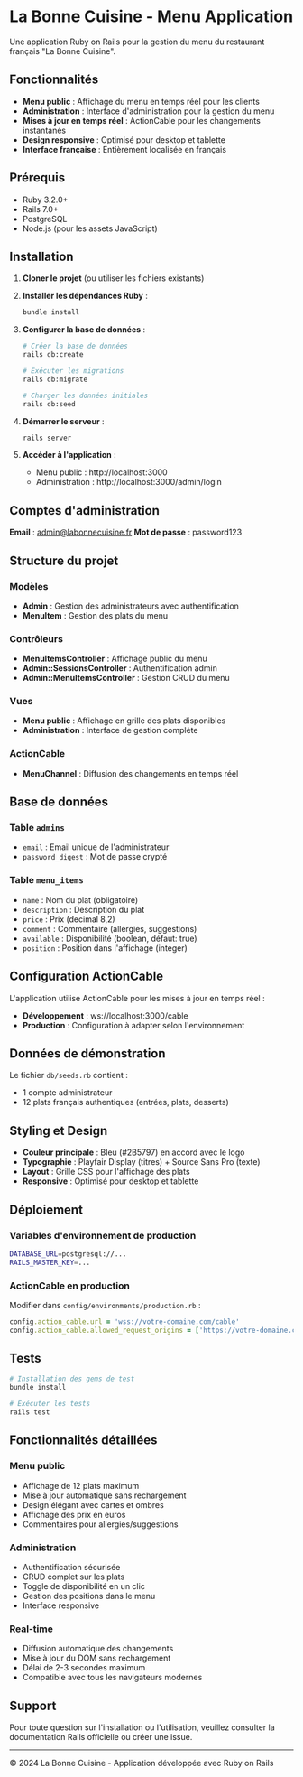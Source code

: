 # La Bonne Cuisine - Menu Application

Une application Ruby on Rails pour la gestion du menu du restaurant français "La Bonne Cuisine".

## Fonctionnalités

- **Menu public** : Affichage du menu en temps réel pour les clients
- **Administration** : Interface d'administration pour la gestion du menu
- **Mises à jour en temps réel** : ActionCable pour les changements instantanés
- **Design responsive** : Optimisé pour desktop et tablette
- **Interface française** : Entièrement localisée en français

## Prérequis

- Ruby 3.2.0+
- Rails 7.0+
- PostgreSQL
- Node.js (pour les assets JavaScript)

## Installation

1. **Cloner le projet** (ou utiliser les fichiers existants)

2. **Installer les dépendances Ruby** :
   ```bash
   bundle install
   ```

3. **Configurer la base de données** :
   ```bash
   # Créer la base de données
   rails db:create

   # Exécuter les migrations
   rails db:migrate

   # Charger les données initiales
   rails db:seed
   ```

4. **Démarrer le serveur** :
   ```bash
   rails server
   ```

5. **Accéder à l'application** :
   - Menu public : http://localhost:3000
   - Administration : http://localhost:3000/admin/login

## Comptes d'administration

**Email** : admin@labonnecuisine.fr
**Mot de passe** : password123

## Structure du projet

### Modèles
- **Admin** : Gestion des administrateurs avec authentification
- **MenuItem** : Gestion des plats du menu

### Contrôleurs
- **MenuItemsController** : Affichage public du menu
- **Admin::SessionsController** : Authentification admin
- **Admin::MenuItemsController** : Gestion CRUD du menu

### Vues
- **Menu public** : Affichage en grille des plats disponibles
- **Administration** : Interface de gestion complète

### ActionCable
- **MenuChannel** : Diffusion des changements en temps réel

## Base de données

### Table `admins`
- `email` : Email unique de l'administrateur
- `password_digest` : Mot de passe crypté

### Table `menu_items`
- `name` : Nom du plat (obligatoire)
- `description` : Description du plat
- `price` : Prix (decimal 8,2)
- `comment` : Commentaire (allergies, suggestions)
- `available` : Disponibilité (boolean, défaut: true)
- `position` : Position dans l'affichage (integer)

## Configuration ActionCable

L'application utilise ActionCable pour les mises à jour en temps réel :
- **Développement** : ws://localhost:3000/cable
- **Production** : Configuration à adapter selon l'environnement

## Données de démonstration

Le fichier `db/seeds.rb` contient :
- 1 compte administrateur
- 12 plats français authentiques (entrées, plats, desserts)

## Styling et Design

- **Couleur principale** : Bleu (#2B5797) en accord avec le logo
- **Typographie** : Playfair Display (titres) + Source Sans Pro (texte)
- **Layout** : Grille CSS pour l'affichage des plats
- **Responsive** : Optimisé pour desktop et tablette

## Déploiement

### Variables d'environnement de production
```bash
DATABASE_URL=postgresql://...
RAILS_MASTER_KEY=...
```

### ActionCable en production
Modifier dans `config/environments/production.rb` :
```ruby
config.action_cable.url = 'wss://votre-domaine.com/cable'
config.action_cable.allowed_request_origins = ['https://votre-domaine.com']
```

## Tests

```bash
# Installation des gems de test
bundle install

# Exécuter les tests
rails test
```

## Fonctionnalités détaillées

### Menu public
- Affichage de 12 plats maximum
- Mise à jour automatique sans rechargement
- Design élégant avec cartes et ombres
- Affichage des prix en euros
- Commentaires pour allergies/suggestions

### Administration
- Authentification sécurisée
- CRUD complet sur les plats
- Toggle de disponibilité en un clic
- Gestion des positions dans le menu
- Interface responsive

### Real-time
- Diffusion automatique des changements
- Mise à jour du DOM sans rechargement
- Délai de 2-3 secondes maximum
- Compatible avec tous les navigateurs modernes

## Support

Pour toute question sur l'installation ou l'utilisation, veuillez consulter la documentation Rails officielle ou créer une issue.

---

© 2024 La Bonne Cuisine - Application développée avec Ruby on Rails